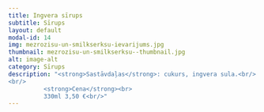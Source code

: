```yaml
---
title: Ingvera sīrups
subtitle: Sīrups
layout: default
modal-id: 14
img: mezrozisu-un-smilkserksu-ievarijums.jpg
thumbnail: mezrozisu-un-smilkserksu--thumbnail.jpg
alt: image-alt
category: Sīrups
description: "<strong>Sastāvdaļas</strong>: cukurs, ingvera sula.<br/>
<br/>
          <strong>Cena</strong><br>
          330ml 3,50 €<br/>"
---
```

